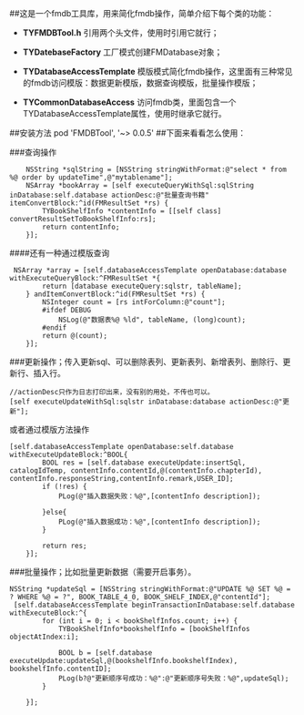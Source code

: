 ##这是一个fmdb工具库，用来简化fmdb操作，简单介绍下每个类的功能：

 - **TYFMDBTool.h** 引用两个头文件，使用时引用它就行；
 - **TYDatebaseFactory** 工厂模式创建FMDatabase对象；
 - **TYDatabaseAccessTemplate** 模版模式简化fmdb操作，这里面有三种常见的fmdb访问模版：数据更新模版，数据查询模版，批量操作模版；
 
 - **TYCommonDatabaseAccess** 访问fmdb类，里面包含一个TYDatabaseAccessTemplate属性，使用时继承它就行。

##安装方法
    pod 'FMDBTool', '~> 0.0.5'
##下面来看看怎么使用：

###查询操作

```objc
    NSString *sqlString = [NSString stringWithFormat:@"select * from %@ order by updateTime",@"mytablename"];
    NSArray *bookArray = [self executeQueryWithSql:sqlString inDatabase:self.database actionDesc:@"批量查询书籍" itemConvertBlock:^id(FMResultSet *rs) {
        TYBookShelfInfo *contentInfo = [[self class] convertResultSetToBookShelfInfo:rs];
        return contentInfo;
    }];
```
####还有一种通过模版查询
```objc
 NSArray *array = [self.databaseAccessTemplate openDatabase:database withExecuteQueryBlock:^FMResultSet *{
        return [database executeQuery:sqlstr, tableName];
    } andItemConvertBlock:^id(FMResultSet *rs) {
        NSInteger count = [rs intForColumn:@"count"];
        #ifdef DEBUG
            NSLog(@"数据表%@ %ld", tableName, (long)count);
        #endif
        return @(count);
    }];
```
###更新操作；传入更新sql、可以删除表列、更新表列、新增表列、删除行、更新行、插入行。
```objc
//actionDesc只作为日志打印出来，没有别的用处，不传也可以。
[self executeUpdateWithSql:sqlstr inDatabase:database actionDesc:@"更新"];
```
或者通过模版方法操作
```objc
[self.databaseAccessTemplate openDatabase:self.database withExecuteUpdateBlock:^BOOL{
        BOOL res = [self.database executeUpdate:insertSql, catalogIdTemp, contentInfo.contentId,@(contentInfo.chapterId), contentInfo.responseString,contentInfo.remark,USER_ID];
        if (!res) {
            PLog(@"插入数据失败：%@",[contentInfo description]);
            
        }else{
            PLog(@"插入数据成功：%@",[contentInfo description]);
        }
        
        return res;
    }];
```
###批量操作；比如批量更新数据（需要开启事务）。
```objc
NSString *updateSql = [NSString stringWithFormat:@"UPDATE %@ SET %@ = ? WHERE %@ = ?", BOOK_TABLE_4_0, BOOK_SHELF_INDEX,@"contentId"];
 [self.databaseAccessTemplate beginTransactionInDatabase:self.database withExecuteBlock:^{
        for (int i = 0; i < bookShelfInfos.count; i++) {
            TYBookShelfInfo*bookshelfInfo = [bookShelfInfos objectAtIndex:i];
            
            BOOL b = [self.database executeUpdate:updateSql,@(bookshelfInfo.bookshelfIndex), bookshelfInfo.contentID];
            PLog(b?@"更新顺序号成功：%@":@"更新顺序号失败：%@",updateSql);
        }
       
    }];
```


